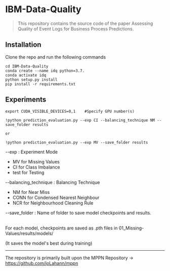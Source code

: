 # IBM-Data-Quality

> This repository contains the source code of the paper Assessing Quality of Event Logs for Business Process Predictions.


## Installation

Clone the repo and run the following commands

```
cd IBM-Data-Quality
conda create --name idq python=3.7.
conda activate idq
python setup.py install
pip install -r requirements.txt
```

## Experiments

```
export CUDA_VISIBLE_DEVICES=0,1    #Specify GPU number(s)

!python prediction_evaluation.py --exp CI --balancing_technique NM --save_folder results 

or

!python prediction_evaluation.py --exp MV --save_folder results 
```

--exp : Experiment Mode
- MV for Missing Values
- CI for Class Imbalance
- test for Testing

--balancing_technique : Balancing Technique
- NM for Near Miss
- CONN for Condensed Nearest Neighbour
- NCR for Neighbourhood Cleaning Rule

--save_folder : Name of folder to save model checkpoints and results.<br><br>

For each model, checkpoints are saved as .pth files in 01_Missing-Values/results/models/

(It saves the model's best during training)

<hr>

The repository is primarily built upon the MPPN Repository -> https://github.com/joLahann/mppn
